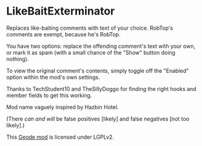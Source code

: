 # LikeBaitExterminator

Replaces like-baiting comments with text of your choice. RobTop's comments are exempt, because he's RobTop.

You have two options: replace the offending comment's text with your own, or mark it as spam (with a small chance of the "Show" button doing nothing).

To view the original comment's contents, simply toggle off the "Enabled" option within the mod's own settings.

Thanks to TechStudent10 and TheSillyDoggo for finding the right hooks and member fields to get this working.

Mod name vaguely inspired by Hazbin Hotel.

(There *can and will* be false positives [likely] and false negatives [not too likely].)

This [Geode mod](https://geode-sdk.org) is licensed under LGPLv2.